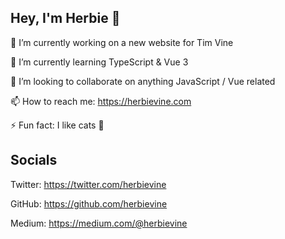 ## Hey, I'm Herbie 👋

🔭 I’m currently working on a new website for Tim Vine

🌱 I’m currently learning TypeScript & Vue 3

👯 I’m looking to collaborate on anything JavaScript / Vue related

📫 How to reach me: https://herbievine.com

⚡ Fun fact: I like cats 🙌

## Socials

Twitter: https://twitter.com/herbievine

GitHub: https://github.com/herbievine

Medium: https://medium.com/@herbievine
